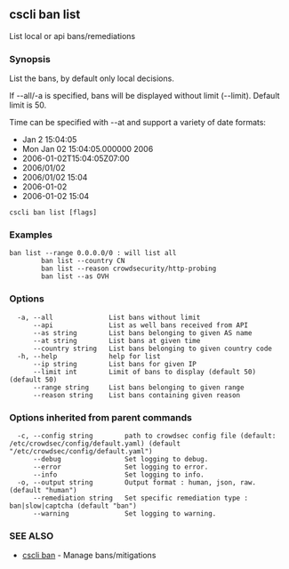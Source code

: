 ## cscli ban list

List local or api bans/remediations

### Synopsis

List the bans, by default only local decisions.

If --all/-a is specified, bans will be displayed without limit (--limit).
Default limit is 50.

Time can be specified with --at and support a variety of date formats:  
 - Jan  2 15:04:05  
 - Mon Jan 02 15:04:05.000000 2006  
 - 2006-01-02T15:04:05Z07:00  
 - 2006/01/02  
 - 2006/01/02 15:04  
 - 2006-01-02  
 - 2006-01-02 15:04


```
cscli ban list [flags]
```

### Examples

```
ban list --range 0.0.0.0/0 : will list all
		ban list --country CN
		ban list --reason crowdsecurity/http-probing
		ban list --as OVH
```

### Options

```
  -a, --all              List bans without limit
      --api              List as well bans received from API
      --as string        List bans belonging to given AS name
      --at string        List bans at given time
      --country string   List bans belonging to given country code
  -h, --help             help for list
      --ip string        List bans for given IP
      --limit int        Limit of bans to display (default 50) (default 50)
      --range string     List bans belonging to given range
      --reason string    List bans containing given reason
```

### Options inherited from parent commands

```
  -c, --config string        path to crowdsec config file (default: /etc/crowdsec/config/default.yaml) (default "/etc/crowdsec/config/default.yaml")
      --debug                Set logging to debug.
      --error                Set logging to error.
      --info                 Set logging to info.
  -o, --output string        Output format : human, json, raw. (default "human")
      --remediation string   Set specific remediation type : ban|slow|captcha (default "ban")
      --warning              Set logging to warning.
```

### SEE ALSO

* [cscli ban](cscli_ban.md)	 - Manage bans/mitigations


